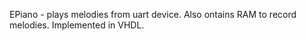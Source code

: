 EPiano - plays melodies from uart device. Also ontains RAM to record melodies. Implemented in VHDL.
